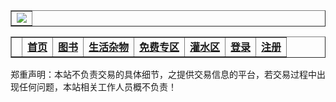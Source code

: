 <html> 
<head>     
    <meta http-equiv="Content-Type" content="text/html; charset=utf-8" />     
    <title>哈工大旧物交易系统</title>     
    <link href="images0235/style.css" rel="Stylesheet" type="text/css" /> 
</head> 
<body> 
<table border="1" width = "1400px">     
    <!-- 第一行 LOGO --> 	
    <tr> <td colspan="2"><center><img src="image/logo.gif"/> </td> </tr> 	
    <!-- 第二行 目录 --> 	<tr colpan="2"> 		
    <table border="1" width="100%"> 		
    <td> 		
    <td><a href="1.html" target="_self"><strong>首页 </strong> </a></td> 		
    <td><a href="2.html" target="_self"><strong>图书</strong></a></td> 		
    <td><a href="3.html" target="_self"><strong>生活杂物</strong></a></td> 		
    <td><a href="4.html" target="_self"><strong>免费专区</strong></a></td> 		
    <td><a href="5.html" target="_self"><strong>灌水区</strong></a></td> 		
    <td><a href="6.html" target="_self"><strong>登录</strong></a></td> 		
    <td><a href="7.html" target="_self"><strong>注册</strong></a></td> 		
    </table> 	
    </tr>	 	
    <!-- 第六行 版权声明 -->     
    <tr>         
    <td colspan="2" class="td_6">             
        郑重声明：本站不负责交易的具体细节，之提供交易信息的平台，若交易过程中出现任何问题，本站相关工作人员概不负责！         
        </td>     
    </tr> 
</table>	 
</body>
</html>
